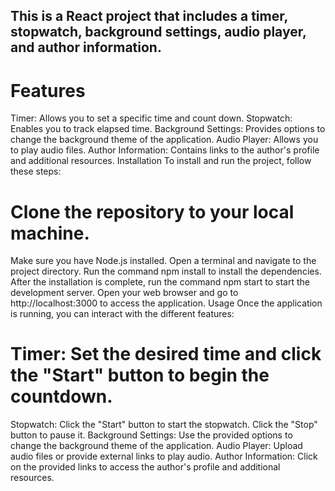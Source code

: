 ## This is a React project that includes a timer, stopwatch, background settings, audio player, and author information.

# Features
Timer: Allows you to set a specific time and count down.
Stopwatch: Enables you to track elapsed time.
Background Settings: Provides options to change the background theme of the application.
Audio Player: Allows you to play audio files.
Author Information: Contains links to the author's profile and additional resources.
Installation
To install and run the project, follow these steps:

# Clone the repository to your local machine.
Make sure you have Node.js installed.
Open a terminal and navigate to the project directory.
Run the command npm install to install the dependencies.
After the installation is complete, run the command npm start to start the development server.
Open your web browser and go to http://localhost:3000 to access the application.
Usage
Once the application is running, you can interact with the different features:

# Timer: Set the desired time and click the "Start" button to begin the countdown.
Stopwatch: Click the "Start" button to start the stopwatch. Click the "Stop" button to pause it.
Background Settings: Use the provided options to change the background theme of the application.
Audio Player: Upload audio files or provide external links to play audio.
Author Information: Click on the provided links to access the author's profile and additional resources.
